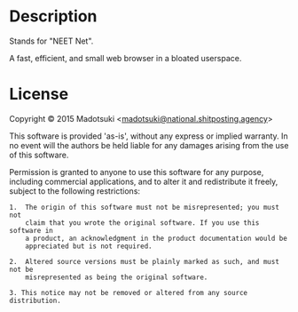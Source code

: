 Description
================================================================================
Stands for "NEET Net".

A fast, efficient, and small web browser in a bloated userspace.

License
================================================================================
Copyright © 2015 Madotsuki \<<madotsuki@national.shitposting.agency>\>

This software is provided 'as-is', without any express or implied warranty. In
no event will the authors be held liable for any damages arising from the use of
this software.

Permission is granted to anyone to use this software for any purpose, including
commercial applications, and to alter it and redistribute it freely, subject to
the following restrictions:

	1.	The origin of this software must not be misrepresented; you must not
		claim that you wrote the original software. If you use this software in
		a product, an acknowledgment in the product documentation would be
		appreciated but is not required.

	2.	Altered source versions must be plainly marked as such, and must not be
		misrepresented as being the original software.

	3. This notice may not be removed or altered from any source distribution.
